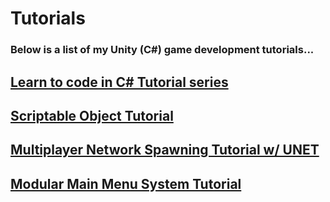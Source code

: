 # Tutorials
### Below is a list of my Unity (C#) game development tutorials...

## [Learn to code in C# Tutorial series](https://www.youtube.com/watch?v=Au3u_eaDVnU)



## [Scriptable Object Tutorial](https://www.youtube.com/watch?v=TNkhrol1uUY)



## [Multiplayer Network Spawning Tutorial w/ UNET](https://www.youtube.com/watch?v=ee8y7I0fHpg)



## [Modular Main Menu System Tutorial](youtube.com/watch?v=i8O1e_Ro9dw)
